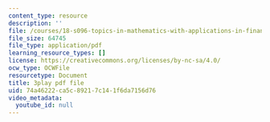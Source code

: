 ```yaml
---
content_type: resource
description: ''
file: /courses/18-s096-topics-in-mathematics-with-applications-in-finance-fall-2013/74a46222ca5c89217c141f6da7156d76_qdbkvD4N-us.pdf
file_size: 64745
file_type: application/pdf
learning_resource_types: []
license: https://creativecommons.org/licenses/by-nc-sa/4.0/
ocw_type: OCWFile
resourcetype: Document
title: 3play pdf file
uid: 74a46222-ca5c-8921-7c14-1f6da7156d76
video_metadata:
  youtube_id: null
---
```

